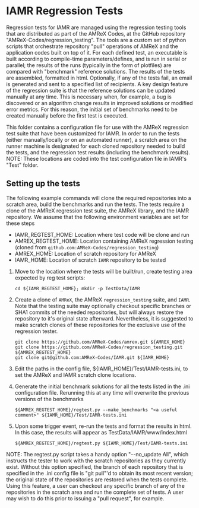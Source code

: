 # IAMR Regression Tests

Regression tests for IAMR are managed using the regression testing
tools that are distributed as part of the AMReX Codes, at the GitHub
repository "AMReX-Codes/regression_testing".  The tools are a custom
set of python scripts that orchestrate repository "pull" operations of
AMReX and the application codes built on top of it.  For each defined
test, an executable is built according to compile-time
parameters/defines, and is run in serial or parallel; the results of
the runs (typically in the form of plotfiles) are compared with
"benchmark" reference solutions.  The results of the tests are
assembled, formatted in html.  Optionally, if any of the tests fail,
an email is generated and sent to a specified list of recipients.  A
key design feature of the regression suite is that the reference
solutions can be updated manually at any time.  This is necessary
when, for example, a bug is discovered or an algorithm change results
in improved solutions or modified error metrics.  For this reason, the
initial set of benchmarks need to be created manually before the first
test is executed.

This folder contains a configuration file for use with the AMReX
regression test suite that have been customized for IAMR. In order to
run the tests (either manually/locally or on an automated runner), a
scratch area on the runner machine is designated for each cloned
repository needed to build the tests, and the regression test results
(including the benchmark results).  NOTE: These locations are coded
into the test configuration file in IAMR's "Test" folder.

## Setting up the tests

The following example commands will clone the required repositories
into a scratch area, build the benchmarks and run the tests.  The
tests require a clone of the AMReX regression test suite, the AMReX
library, and the IAMR repository.  We assume that the following
environment variables are set for these steps

*  IAMR_REGTEST_HOME: Location where test code will be clone and run
*  AMREX_REGTEST_HOME: Location containing AMReX regression testing (cloned from 
`github.com:AMReX-Codes/regression_testing`)
*  AMREX_HOME: Location of scratch repository for AMReX
*  IAMR_HOME: Location of scratch `IAMR` repository to be tested


1.  Move to the location where the tests will be built/run, create
testing area expected by reg test scripts:

    ```
    cd ${IAMR_REGTEST_HOME}; mkdir -p TestData/IAMR
    ```

2.  Create a clone of `AMReX`, the AMReX `regression_testing` suite,
and `IAMR`.  Note that the testing suite may optionally checkout
specific branches or SHA1 commits of the needed repositories, but will
always restore the repository to it's original state afterward.
Nevertheless, it is suggested to make scratch clones of these
repositories for the exclusive use of the regression tester.

    ```
    git clone https://github.com/AMReX-Codes/amrex.git ${AMREX_HOME}
    git clone https://github.com/AMReX-Codes/regression_testing.git ${AMREX_REGTEST_HOME}
    git clone git@github.com:AMReX-Codes/IAMR.git ${IAMR_HOME}
    ```

3.  Edit the paths in the config file,  ${IAMR_HOME}/Test/IAMR-tests.ini, to
set the AMReX and IAMR scratch clone locations.

4.  Generate the initial benchmark solutions for all the tests listed
in the .ini configuration file.  Rerunning this at any time will
overwrite the previous versions of the benchmarks

    ```
    ${AMREX_REGTEST_HOME}/regtest.py --make_benchmarks "<a useful comment>" ${IAMR_HOME}/Test/IAMR-tests.ini
    ```

5. Upon some trigger event, re-run the tests and format the results in
html.  In this case, the results will appear as
TestData/IAMR/www/index.html

    ```
    ${AMREX_REGTEST_HOME}/regtest.py ${IAMR_HOME}/Test/IAMR-tests.ini
    ```

NOTE: The regtest.py script takes a handy option "--no_update All",
which instructs the tester to work with the scratch repositories as
they currently exist.  Without this option specified, the branch of
each repository that is specified in the .ini config file is "git
pull"'d to obtain its most recent version; the original state of the
repositories are restored when the tests complete.  Using this
feature, a user can checkout any specific branch of any of the
repositories in the scratch area and run the complete set of tests.  A
user may wish to do this prior to issuing a "pull request", for
example.

